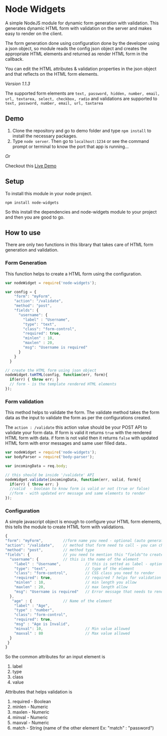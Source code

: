 # Node Widgets

A simple NodeJS module for dynamic form generation with validation. This generates dynamic HTML form with validation on the server and makes easy to render on the client.

The form generation done using configuration done by the developer using a json object, so module reads the config json object and creates the appropriate HTML elements and returned as render HTML form in the callback.

You can edit the HTML attributes & validation properties in the json object and that reflects on the HTML form elements.

_Version 1.1.3_

The supported form elements are ``` text, password, hidden, number, email, url, textarea, select, checkbox, radio ``` and validations are supported to ``` text, password, number, email, url, taxtarea ```

## Demo

1. Clone the repository and go to demo folder and type ```npm install``` to install the necessary packages.
2. Type ```node server```. Then go to ```localhost:1234``` or see the command prompt or terminal to know the port that app is running...

_Or_

Checkout this [Live Demo][live-demo]

[live-demo]: http://nodewidgets.herokuapp.com

## Setup

To install this module in your node project.

```npm install node-widgets```

So this install the dependencies and node-widgets module to your project and then you are good to go.

## How to use

There are only two functions in this library that takes care of HTML form generation and validation.

### Form Generation

This function helps to create a HTML form using the configuration.

```javascript
var nodeWidget = require('node-widgets');

var config = {
    "form": "myForm",
    "action": "/validate",
    "method": "post",
    "fields": {
      "username": {
        "label" : "Username",
        "type": "text",
        "class": "form-control",
        "required": true,
        "minlen" : 10,
        "maxlen" : 20,
        "msg": "Username is required"
      }
    }
  }

// create the HTML form using json object
nodeWidget.toHTML(config, function(err, form){
  if(err) { throw err; }
  // form - is the template rendered HTML elements
});
```

### Form validation

This method helps to validate the form. The validate method takes the form data as the input to validate the form as per the configurations created. 

The ```action : /validate``` this action value should be your POST API to validate your form data. If form is valid it returns ```true``` with the rendered HTML form with data. if form is not valid then it returns ```false``` with updated HTML form with error messages and same user filled data.. 

```javascript
var nodeWidget = require('node-widgets');
var bodyParser = require('body-parser');

var incomingData = req.body; 

// this should be inside '/validate' API 
nodeWidget.validate(incomingData, function(err, valid, form){
  if(err) { throw err; }
  //valid  - boolean to know form is valid or not (true or false)
  //form - with updated err message and same elements to render
});
```

### Configuration

A simple javascript object is enough to configure your HTML form elements, this tells the module to create HTML form with validations.

```javascript
{
"form": "myForm",         //form name you need - optional (auto generated a form name if not)
"action": "/validate",    // method that form need to call - you can change this based on your routes/requirement
"method": "post",         // method type
"fields": {               // you need to mention this "fields"to create fields you required.
  "username": {           // this is the name of the element
    "label" : "Username",           // this is setted as label - optional
    "type": "text",                 // type of the element
    "class": "form-control",        // CSS class you need to render
    "required": true,               // required ? helps for validation : no validation takes place
    "minlen" : 10,                  // min length you allow
    "maxlen" : 20,                  // max length allow
    "msg": "Username is required"   // Error message that needs to render for required attribute (for min/max auto msg generated)
  },
   "age" : {              // Name of the element  
    "label" : "Age",
    "type" : "number",
    "class": "form-control",
    "required": true,
    "msg" : "Age is Invalid",
    "minval": 10,                   // Min value allowed
    "maxval" : 80                   // Max value allowed
  }
 }
}
```

So the common attributes for an input element is

1. label
2. type
3. class
4. value

Attributes that helps validation is

1. required   - Boolean
2. minlen     - Numeric
3. maxlen     - Numeric
4. minval     - Numeric
5. maxval     - Numeric
6. match      - String (name of the other element Ex: "match" : "password")
